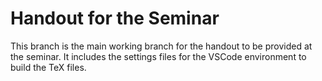# Handout for the Seminar

This branch is the main working branch for the handout to be provided at the seminar.
It includes the settings files for the VSCode environment to build the TeX files.